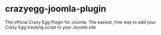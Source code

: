# crazyegg-joomla-plugin
The official Crazy Egg Plugin for Joomla. The easiest, free way to add your Crazy Egg tracking script to your Joomla site
